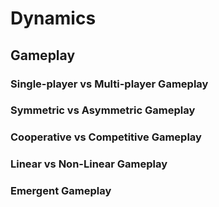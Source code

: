# Dynamics



## Gameplay

<!-- slider split -->
### Single-player vs Multi-player Gameplay

<!-- slider split -->
### Symmetric vs Asymmetric Gameplay

<!-- slider split -->
### Cooperative vs Competitive Gameplay

<!-- slider split -->
### Linear vs Non-Linear Gameplay

<!-- slider split -->
### Emergent Gameplay

